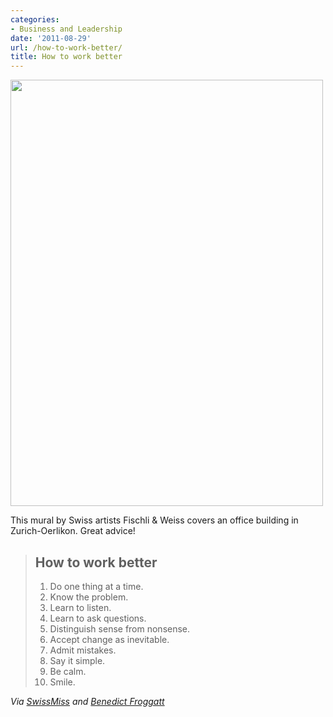 ```yaml
---
categories:
- Business and Leadership
date: '2011-08-29'
url: /how-to-work-better/
title: How to work better
---
```


<img src="https://gomakethings.com/wp-content/uploads/2011/08/Do-Better-Work.jpg" alt="" title="Do-Better-Work" width="500" height="682" class="aligncenter size-full wp-image-1208" />

This mural by Swiss artists Fischli & Weiss covers an office building in Zurich-Oerlikon. Great advice!

<blockquote><h2>How to work better</h2>

<ol>
<li>Do one thing at a time.</li>
<li>Know the problem.</li>
<li>Learn to listen.</li>
<li>Learn to ask questions.</li>
<li>Distinguish sense from nonsense.</li>
<li>Accept change as inevitable.</li>
<li>Admit mistakes.</li>
<li>Say it simple.</li>
<li>Be calm.</li>
<li>Smile.</li>
</ol></blockquote>

<em>Via <a href="http://www.swiss-miss.com/2011/08/how-to-work-better.html">SwissMiss</a> and <a href="http://blog.benedictfroggatt.co.uk/post/1151414265/fischli-weiss-how-to-work-better-mural-on">Benedict Froggatt</a></em>